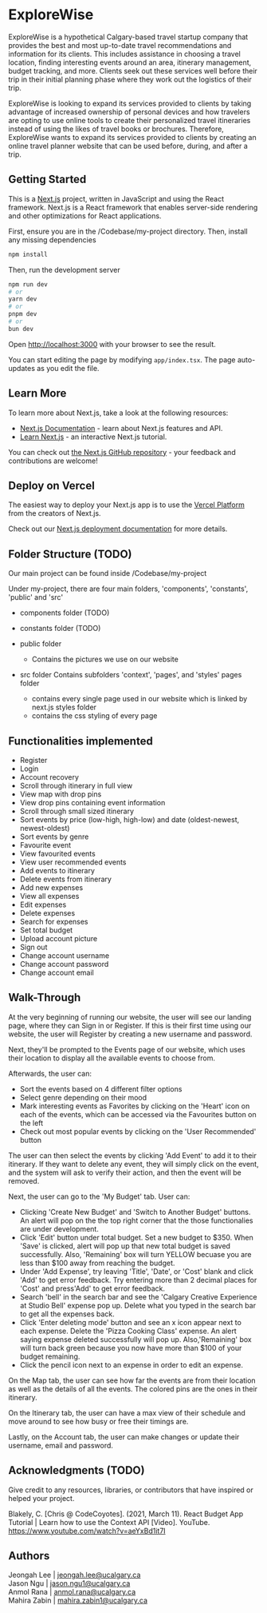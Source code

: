 # ExploreWise

ExploreWise is a hypothetical Calgary-based travel startup company that provides the best and most up-to-date travel recommendations and information for its clients. 
This includes assistance in choosing a travel location, finding interesting events around an area, itinerary management, budget tracking, and more. 
Clients seek out these services well before their trip in their initial planning phase where they work out the logistics of their trip. 

ExploreWise is looking to expand its services provided to clients by taking advantage of increased ownership of personal devices 
and how travelers are opting to use online tools to create their personalized travel itineraries instead of using the likes of travel books or brochures. 
Therefore, ExploreWise wants to expand its services provided to clients by creating an online travel planner website that can be used before, during, and after a trip. 


## Getting Started

This is a [Next.js](https://nextjs.org/) project, written in JavaScript and using the React framework. Next.js is a React framework that enables server-side rendering and other 
optimizations for React applications.

First, ensure you are in the /Codebase/my-project directory. Then, install any missing dependencies
```bash
npm install
```
Then, run the development server
```bash
npm run dev
# or
yarn dev
# or
pnpm dev
# or
bun dev
```


Open [http://localhost:3000](http://localhost:3000) with your browser to see the result.

You can start editing the page by modifying `app/index.tsx`. The page auto-updates as you edit the file.


## Learn More

To learn more about Next.js, take a look at the following resources:

- [Next.js Documentation](https://nextjs.org/docs) - learn about Next.js features and API.
- [Learn Next.js](https://nextjs.org/learn) - an interactive Next.js tutorial.

You can check out [the Next.js GitHub repository](https://github.com/vercel/next.js/) - your feedback and contributions are welcome!

## Deploy on Vercel

The easiest way to deploy your Next.js app is to use the [Vercel Platform](https://vercel.com/new?utm_medium=default-template&filter=next.js&utm_source=create-next-app&utm_campaign=create-next-app-readme) from the creators of Next.js.

Check out our [Next.js deployment documentation](https://nextjs.org/docs/deployment) for more details.


## Folder Structure (TODO)

Our main project can be found inside /Codebase/my-project

Under my-project, there are four main folders, 'components', 'constants', 'public' and 'src'

- components folder (TODO)  
- constants folder (TODO)

- public folder 
  - Contains the pictures we use on our website

- src folder 
  Contains subfolders 'context', 'pages', and 'styles'
    pages folder
    -  contains every single page used in our website which is linked by next.js
    styles folder
    -   contains the css styling of every page
 
## Functionalities implemented
- Register
- Login
- Account recovery
- Scroll through itinerary in full view
- View map with drop pins
- View drop pins containing event information
- Scroll through small sized itinerary
- Sort events by price (low-high, high-low) and date (oldest-newest, newest-oldest)
- Sort events by genre
- Favourite event
- View favourited events
- View user recommended events
- Add events to itinerary
- Delete events from itinerary
- Add new expenses
- View all expenses
- Edit expenses
- Delete expenses
- Search for expenses
- Set total budget
- Upload account picture
- Sign out
- Change account username
- Change account password
- Change account email

## Walk-Through

At the very beginning of running our website, the user will see our landing page, where they can Sign in or Register. 
If this is their first time using our website, the user will Register by creating a new username and password. 

Next, they'll be prompted to the Events page of our website, which uses their location to display all the available events to choose from. 

Afterwards, the user can:
- Sort the events based on 4 different filter options
- Select genre depending on their mood
- Mark interesting events as Favorites by clicking on the 'Heart' icon on each of the events, which can be accessed via the Favourites button on the left
- Check out most popular events by clicking on the 'User Recommended' button

The user can then select the events by clicking 'Add Event' to add it to their itinerary. If they want to delete any event, they will simply click on the event, and the system will ask to verify their action, and then the event will be removed. 

Next, the user can go to the 'My Budget' tab. User can:
- Clicking 'Create New Budget' and 'Switch to Another Budget' buttons. An alert will pop on the the top right corner that the those functionalies are under development.
- Click 'Edit' button under total budget. Set a new budget to $350. When 'Save' is clicked, alert will pop up that new total budget is saved successfully. Also, 'Remaining' box will turn YELLOW becuase you are less than $100 away from reaching the budget.
- Under 'Add Expense', try leaving 'Title', 'Date', or 'Cost' blank and click 'Add' to get error feedback. Try entering more than 2 decimal places for 'Cost' and press'Add' to get error feedback.
- Search 'bell' in the search bar and see the 'Calgary Creative Experience at Studio Bell' expense pop up. Delete what you typed in the search bar to get all the expenses back.
- Click 'Enter deleting mode' button and see an x icon appear next to each expense. Delete the 'Pizza Cooking Class' expense. An alert saying expense deleted successfully will pop up. Also,'Remaining' box will turn back green because you now have more than $100 of your budget remaining.
- Click the pencil icon next to an expense in order to edit an expense. 

On the Map tab, the user can see how far the events are from their location as well as the details of all the events. The colored pins are the ones in their itinerary. 

On the Itinerary tab, the user can have a max view of their schedule and move around to see how busy or free their timings are. 

Lastly, on the Account tab, the user can make changes or update their username, email and password. 

## Acknowledgments (TODO)
Give credit to any resources, libraries, or contributors that have inspired or helped your project.

  Blakely, C. [Chris @ CodeCoyotes]. (2021, March 11). React Budget App Tutorial | Learn how to use the Context API [Video].
YouTube. https://www.youtube.com/watch?v=aeYxBd1it7I



## Authors
Jeongah Lee | jeongah.lee@ucalgary.ca  
Jason Ngu | jason.ngu1@ucalgary.ca  
Anmol Rana | anmol.rana@ucalgary.ca  
Mahira Zabin | mahira.zabin1@ucalgary.ca




